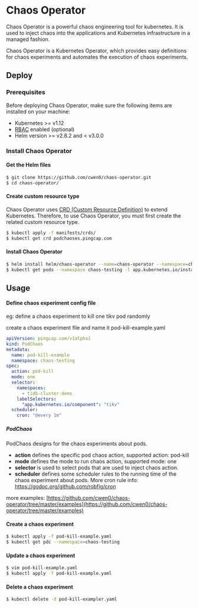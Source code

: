 # Chaos Operator
Chaos Operator is a powerful chaos engineering tool for kubernetes. 
It is used to inject chaos into the applications and Kubernetes infrastructure in a managed fashion. 

Chaos Operator is a Kubernetes Operator, which provides easy definitions for chaos experiments and 
automates the execution of chaos experiments.

## Deploy 

### Prerequisites 

Before deploying Chaos Operator, make sure the following items are installed on your machine: 

* Kubernetes >= v1.12
* [RBAC](https://kubernetes.io/docs/admin/authorization/rbac) enabled (optional)
* Helm version >= v2.8.2 and < v3.0.0

### Install Chaos Operator

#### Get the Helm files

```bash
$ git clone https://github.com/cwen0/chaos-operator.git
$ cd chaos-operator/
```

#### Create custom resource type

Chaos Operator uses [CRD (Custom Resource Definition)](https://kubernetes.io/docs/tasks/access-kubernetes-api/custom-resources/custom-resource-definitions/) 
to extend Kubernetes. Therefore, to use Chaos Operator, you must first create the related custom resource type.

```bash
$ kubectl apply -f manifests/crds/
$ kubectl get crd podchaoses.pingcap.com
```

#### Install Chaos Operator

```bash
$ helm install helm/chaos-operator --name=chaos-operator --namespace=chaos-testing
$ kubectl get pods --namespace chaos-testing -l app.kubernetes.io/instance=chaos-operator
```

## Usage

#### Define chaos experiment config file 

eg: define a chaos experiment to kill one tikv pod randomly

create a chaos experiment file and name it pod-kill-example.yaml

```yaml
apiVersion: pingcap.com/v1alpha1
kind: PodChaos
metadata:
  name: pod-kill-example
  namespace: chaos-testing
spec:
  action: pod-kill
  mode: one
  selector:
    namespaces:
      - tidb-cluster-demo
    labelSelectors:
      "app.kubernetes.io/component": "tikv"
  scheduler:
    cron: "@every 1m"
```

##### PodChaos

PodChaos designs for the chaos experiments about pods.

* **action** defines the specific pod chaos action, supported action: pod-kill
* **mode** defines the mode to run chaos action, supported mode: one 
* **selector** is used to select pods that are used to inject chaos action.
* **scheduler** defines some scheduler rules to the running time of the chaos experiment about pods. 
More cron rule info: https://godoc.org/github.com/robfig/cron


more examples: [https://github.com/cwen0/chaos-operator/tree/master/examples](https://github.com/cwen0/chaos-operator/tree/master/examples) 

#### Create a chaos experiment

```bash
$ kubectl apply -f pod-kill-example.yaml
$ kubectl get pdc --namespace=chaos-testing
```

#### Update a chaos experiment

```bash
$ vim pod-kill-example.yaml
$ kubectl apply -f pod-kill-example.yaml
```

#### Delete a chaos experiment

```bash
$ kubectl delete -d pod-kill-exampler.yaml
```

